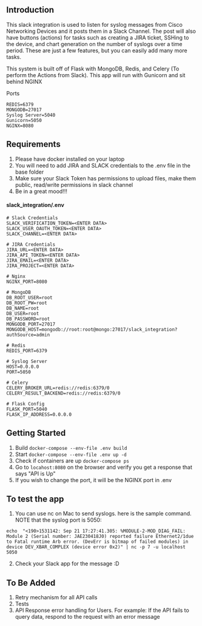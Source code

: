 ## Introduction
This slack integration is used to listen for syslog messages from Cisco Networking Devices and it posts them in a Slack Channel. 
The post will also have buttons (actions) for tasks such as creating a JIRA ticket, SSHing to the device, and chart generation 
on the number of syslogs over a time period. These are just a few features, but you can easily add many more tasks.

This system is built off of Flask with MongoDB, Redis, and Celery (To perform the Actions from Slack). This app
will run with Gunicorn and sit behind NGINX

Ports
```
REDIS=6379  
MONGODB=27017  
Syslog Server=5040  
Gunicorn=5050  
NGINX=8080 
```
 

## Requirements
1. Please have docker installed on your laptop
2. You will need to add JIRA and SLACK credentials to the .env file in the base folder
3. Make sure your Slack Token has permissions to upload files, make them public, read/write 
permissions in slack channel
4. Be in a great mood!!! 

#### slack_integration/.env
```buildoutcfg
# Slack Credentials
SLACK_VERIFICATION_TOKEN=<ENTER DATA>
SLACK_USER_OAUTH_TOKEN=<ENTER DATA>
SLACK_CHANNEL=<ENTER DATA>

# JIRA Credentials
JIRA_URL=<ENTER DATA>
JIRA_API_TOKEN=<ENTER DATA>
JIRA_EMAIL=<ENTER DATA>
JIRA_PROJECT=<ENTER DATA>

# Nginx
NGINX_PORT=8080

# MongoDB
DB_ROOT_USER=root
DB_ROOT_PW=root
DB_NAME=root
DB_USER=root
DB_PASSWORD=root
MONGODB_PORT=27017
MONGODB_HOST=mongodb://root:root@mongo:27017/slack_integration?authSource=admin

# Redis
REDIS_PORT=6379

# Syslog Server
HOST=0.0.0.0
PORT=5050

# Celery
CELERY_BROKER_URL=redis://redis:6379/0
CELERY_RESULT_BACKEND=redis://redis:6379/0

# Flask Config
FLASK_PORT=5040
FLASK_IP_ADDRESS=0.0.0.0

```

## Getting Started
1. Build `docker-compose --env-file .env build`
2. Start `docker-compose --env-file .env up -d`
3. Check if containers are up `docker-compose ps`
4. Go to `locahost:8080` on the browser and verify you get a response that says "API is Up"
5. If you wish to change the port, it will be the NGINX port in .env

## To test the app
1. You can use nc on Mac to send syslogs. here is the sample command. NOTE that the syslog port is 5050:
```
echo  "<190>1531142: Sep 21 17:27:41.305: %MODULE-2-MOD_DIAG_FAIL: Module 2 (Serial number: JAE230418J0) reported failure Ethernet2/1due to Fatal runtime Arb error. (DevErr is bitmap of failed modules) in device DEV_XBAR_COMPLEX (device error 0x2)" | nc -p 7 -u localhost 5050
```
2. Check your Slack app for the message :D

## To Be Added
1. Retry mechanism for all API calls
2. Tests
3. API Response error handling for Users. For example: If the API fails to query data, respond to the request with an error message